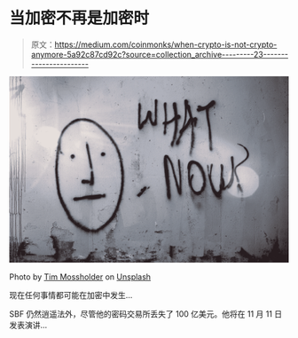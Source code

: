# 当加密不再是加密时

> 原文：<https://medium.com/coinmonks/when-crypto-is-not-crypto-anymore-5a92c87cd92c?source=collection_archive---------23----------------------->

![](img/026cb71a65a8aa98d5df5fe94c185d93.png)

Photo by [Tim Mossholder](https://unsplash.com/@timmossholder?utm_source=medium&utm_medium=referral) on [Unsplash](https://unsplash.com?utm_source=medium&utm_medium=referral)

现在任何事情都可能在加密中发生…

SBF 仍然逍遥法外，尽管他的密码交易所丢失了 100 亿美元。他将在 11 月 11 日发表演讲…